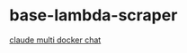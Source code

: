# base-lambda-scraper
[claude multi docker chat](https://claude.ai/chat/dbda571c-85f3-421f-a1c3-b854627d12e5)
